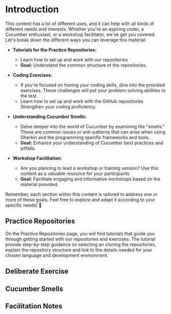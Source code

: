 # Introduction

This content has a lot of different uses, and it can help with all kinds of different needs and interests. Whether you're an aspiring coder, a Cucumber enthusiast, or a workshop facilitator, we've got you covered. Let's break down the different ways you can leverage this material:

- **Tutorials for the Practice Repositories:**
  - Learn how to set up and work with our repositories
  - **Goal:** Understand the common structure of the repositories.

- **Coding Exercises:**
   - If you're focused on honing your coding skills, dive into the provided exercises. These challenges will put your problem-solving abilities to the test.
   - Learn how to set up and work with the GitHub repositories Strengthen your coding proficiency.

- **Understanding Cucumber Smells:**
   - Delve deeper into the world of Cucumber by examining the "smells." These are common issues or anti-patterns that can arise when using Gherkin and the programming specific frameworks and tools.
   - **Goal:** Enhance your understanding of Cucumber best practices and pitfalls.

- **Workshop Facilitation:**
   - Are you planning to lead a workshop or training session? Use this content as a valuable resource for your participants.
   - **Goal:** Facilitate engaging and informative workshops based on the material provided.

Remember, each section within this content is tailored to address one or more of these goals. Feel free to explore and adapt it according to your specific needs! 🌟

## Practice Repositories

On the Practice Repositories page, you will find tutorials that guide you through getting started with our repositories and exercises. The tutorial provide step-by-step guidance on selecting an cloning the repositories, explain the repository structure and link to the details needed for your chosen language and development environment.

## Deliberate Exercise 


## Cucumber Smells 

## Facilitation Notes
